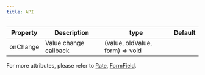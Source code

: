 ```yaml
---
title: API
---
```


| Property | Description | type | Default |
| -------- | ----------- | ---- | ------- |
| onChange | Value change callback | (value, oldValue, form) => void | |

For more attributes, please refer to [Rate](/components/rate), [FormField](/components-pro/field/#FormField).
